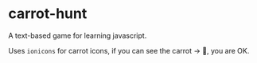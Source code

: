 # carrot-hunt
A text-based game for learning javascript.

Uses `ionicons` for carrot icons, if you can see the carrot -> , you are OK.
